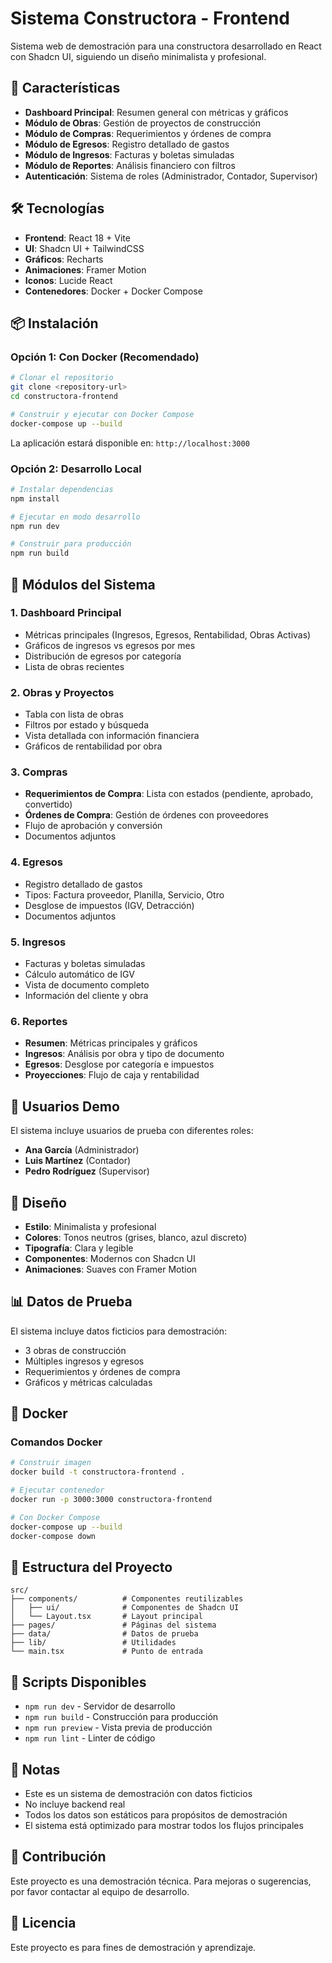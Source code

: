 # Sistema Constructora - Frontend

Sistema web de demostración para una constructora desarrollado en React con Shadcn UI, siguiendo un diseño minimalista y profesional.

## 🚀 Características

- **Dashboard Principal**: Resumen general con métricas y gráficos
- **Módulo de Obras**: Gestión de proyectos de construcción
- **Módulo de Compras**: Requerimientos y órdenes de compra
- **Módulo de Egresos**: Registro detallado de gastos
- **Módulo de Ingresos**: Facturas y boletas simuladas
- **Módulo de Reportes**: Análisis financiero con filtros
- **Autenticación**: Sistema de roles (Administrador, Contador, Supervisor)

## 🛠️ Tecnologías

- **Frontend**: React 18 + Vite
- **UI**: Shadcn UI + TailwindCSS
- **Gráficos**: Recharts
- **Animaciones**: Framer Motion
- **Iconos**: Lucide React
- **Contenedores**: Docker + Docker Compose

## 📦 Instalación

### Opción 1: Con Docker (Recomendado)

```bash
# Clonar el repositorio
git clone <repository-url>
cd constructora-frontend

# Construir y ejecutar con Docker Compose
docker-compose up --build
```

La aplicación estará disponible en: `http://localhost:3000`

### Opción 2: Desarrollo Local

```bash
# Instalar dependencias
npm install

# Ejecutar en modo desarrollo
npm run dev

# Construir para producción
npm run build
```

## 🎯 Módulos del Sistema

### 1. Dashboard Principal
- Métricas principales (Ingresos, Egresos, Rentabilidad, Obras Activas)
- Gráficos de ingresos vs egresos por mes
- Distribución de egresos por categoría
- Lista de obras recientes

### 2. Obras y Proyectos
- Tabla con lista de obras
- Filtros por estado y búsqueda
- Vista detallada con información financiera
- Gráficos de rentabilidad por obra

### 3. Compras
- **Requerimientos de Compra**: Lista con estados (pendiente, aprobado, convertido)
- **Órdenes de Compra**: Gestión de órdenes con proveedores
- Flujo de aprobación y conversión
- Documentos adjuntos

### 4. Egresos
- Registro detallado de gastos
- Tipos: Factura proveedor, Planilla, Servicio, Otro
- Desglose de impuestos (IGV, Detracción)
- Documentos adjuntos

### 5. Ingresos
- Facturas y boletas simuladas
- Cálculo automático de IGV
- Vista de documento completo
- Información del cliente y obra

### 6. Reportes
- **Resumen**: Métricas principales y gráficos
- **Ingresos**: Análisis por obra y tipo de documento
- **Egresos**: Desglose por categoría e impuestos
- **Proyecciones**: Flujo de caja y rentabilidad

## 👥 Usuarios Demo

El sistema incluye usuarios de prueba con diferentes roles:

- **Ana García** (Administrador)
- **Luis Martínez** (Contador)
- **Pedro Rodríguez** (Supervisor)

## 🎨 Diseño

- **Estilo**: Minimalista y profesional
- **Colores**: Tonos neutros (grises, blanco, azul discreto)
- **Tipografía**: Clara y legible
- **Componentes**: Modernos con Shadcn UI
- **Animaciones**: Suaves con Framer Motion

## 📊 Datos de Prueba

El sistema incluye datos ficticios para demostración:
- 3 obras de construcción
- Múltiples ingresos y egresos
- Requerimientos y órdenes de compra
- Gráficos y métricas calculadas

## 🐳 Docker

### Comandos Docker

```bash
# Construir imagen
docker build -t constructora-frontend .

# Ejecutar contenedor
docker run -p 3000:3000 constructora-frontend

# Con Docker Compose
docker-compose up --build
docker-compose down
```

## 📁 Estructura del Proyecto

```
src/
├── components/          # Componentes reutilizables
│   ├── ui/              # Componentes de Shadcn UI
│   └── Layout.tsx       # Layout principal
├── pages/               # Páginas del sistema
├── data/                # Datos de prueba
├── lib/                 # Utilidades
└── main.tsx             # Punto de entrada
```

## 🔧 Scripts Disponibles

- `npm run dev` - Servidor de desarrollo
- `npm run build` - Construcción para producción
- `npm run preview` - Vista previa de producción
- `npm run lint` - Linter de código

## 📝 Notas

- Este es un sistema de demostración con datos ficticios
- No incluye backend real
- Todos los datos son estáticos para propósitos de demostración
- El sistema está optimizado para mostrar todos los flujos principales

## 🤝 Contribución

Este proyecto es una demostración técnica. Para mejoras o sugerencias, por favor contactar al equipo de desarrollo.

## 📄 Licencia

Este proyecto es para fines de demostración y aprendizaje.